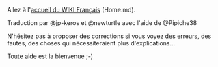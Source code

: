 Allez à l'[accueil du WIKI Français](Home.md) (Home.md).

Traduction par @jp-keros et @newturtle avec l'aide de @Pipiche38


N'hésitez pas à proposer des corrections si vous voyez des erreurs, des fautes, des choses qui nécessiteraient plus d'explications...

Toute aide est la bienvenue ;-)
